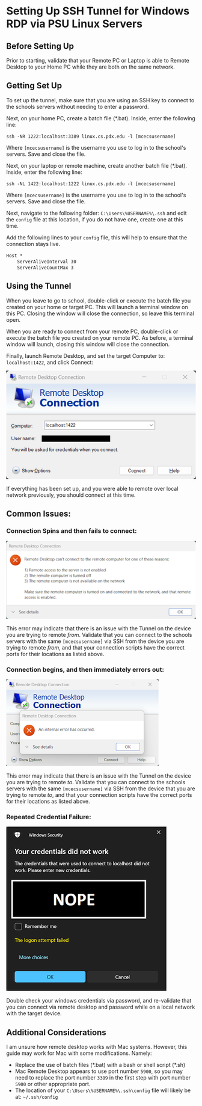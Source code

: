 Setting Up SSH Tunnel for Windows RDP via PSU Linux Servers
===================================================

## Before Setting Up
Prior to starting, validate that your Remote PC or Laptop is able to Remote Desktop to your Home PC while they are both on the same network.

## Getting Set Up
To set up the tunnel, make sure that you are using an SSH key to connect to the schools servers without needing to enter a password.

Next, on your home PC, create a batch file (\*.bat). Inside, enter the following line:
```
ssh -NR 1222:localhost:3389 linux.cs.pdx.edu -l [mcecsusername]
```
Where `[mcecsusername]` is the username you use to log in to the school's servers. Save and close the file.

Next, on your laptop or remote machine, create another batch file (*.bat).  Inside, enter the following line:
```
ssh -NL 1422:localhost:1222 linux.cs.pdx.edu -l [mcecsusername]
```
Where `[mcecsusername]` is the username you use to log in to the school's servers. Save and close the file.

Next, navigate to the following folder: `C:\Users\%USERNAME%\.ssh` and edit the `config` file at this location, if you do not have one, create one at this time.

Add the following lines to your `config` file, this will help to ensure that the connection stays live. 

```
Host *
    ServerAliveInterval 30
    ServerAliveCountMax 3
```

## Using the Tunnel
When you leave to go to school, double-click or execute the batch file you created on your home or target PC. This will launch a terminal window on this PC. Closing the window will close the connection, so leave this terminal open.

When you are ready to connect from your remote PC, double-click or execute the batch file you created on your remote PC. As before, a terminal window will launch, closing this window will close the connection.

Finally, launch Remote Desktop, and set the target Computer to: `localhost:1422`, and click Connect:

![Remote Desktop Window](img/xrdpimage.png)

If everything has been set up, and you were able to remote over local network previously, you should connect at this time.

## Common Issues:

### Connection Spins and then fails to connect:
![Remote Tunnel Issue](img/xrdpremoteproblem.png)

This error may indicate that there is an issue with the Tunnel on the device you are trying to remote *from*. Validate that you can connect to the schools servers with the same `[mcecsusername]` via SSH from the device you are trying to remote *from*, and that your connection scripts have the correct ports for their locations as listed above.

### Connection begins, and then immediately errors out:
![Target Tunnel Issue](img/xrdptargetproblem.png)

This error may indicate that there is an issue with the Tunnel on the device you are trying to remote *to*. Validate that you can connect to the schools servers with the same `[mcecsusername]` via SSH from the device that you are trying to remote *to*, and that your connection scripts have the correct ports for their locations as listed above.

### Repeated Credential Failure:
![Credential Failure](img/xrdploginerror.png)

Double check your windows credentials via password, and re-validate that you can connect via remote desktop and password while on a local network with the target device.

## Additional Considerations
I am unsure how remote desktop works with Mac systems. However, this guide may work for Mac with some modifications. Namely:
- Replace the use of batch files (\*.bat) with a bash or shell script (\*.sh)
- Mac Remote Desktop appears to use port number `5900`, so you may need to replace the port number `3389` in the first step with port number `5900` or other appropriate port.
- The location of your `C:\Users\%USERNAME%\.ssh\config` file will likely be at: `~/.ssh/config`

